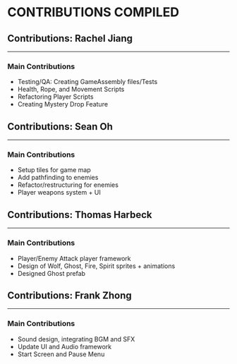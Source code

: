 # CONTRIBUTIONS COMPILED

## Contributions: Rachel Jiang
______________________________________________________________________________________
### Main Contributions
- Testing/QA: Creating GameAssembly files/Tests
- Health, Rope, and Movement Scripts
- Refactoring Player Scripts
- Creating Mystery Drop Feature


## Contributions: Sean Oh
______________________________________________________________________________________
### Main Contributions
- Setup tiles for game map
- Add pathfinding to enemies
- Refactor/restructuring for enemies
- Player weapons system + UI


## Contributions: Thomas Harbeck
______________________________________________________________________________________
### Main Contributions
- Player/Enemy Attack player framework
- Design of Wolf, Ghost, Fire, Spirit sprites + animations
- Designed Ghost prefab

## Contributions: Frank Zhong
______________________________________________________________________________________
### Main Contributions
- Sound design, integrating BGM and SFX
- Update UI and Audio framework
- Start Screen and Pause Menu

